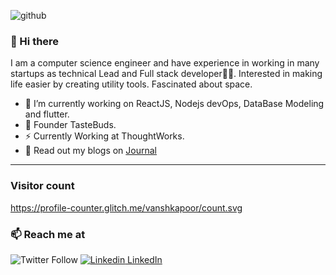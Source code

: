 ![github](https://user-images.githubusercontent.com/31445077/87033150-57166f80-c203-11ea-990c-71a1e0d34ff4.png)
### 👋 Hi there 
I am a computer science engineer and have experience in working in many startups as technical Lead and Full stack developer👨‍💻. Interested in making life easier by creating utility tools. Fascinated about space.


- 🔭 I’m currently working on ReactJS, Nodejs devOps, DataBase Modeling and flutter.
- 🍔 Founder TasteBuds.
- ⚡ Currently Working at ThoughtWorks.
- 💬 Read out my blogs on [Journal](https://journaldev.netlify.app)

<hr />

### Visitor count
https://profile-counter.glitch.me/vanshkapoor/count.svg

### 📫 Reach me at 
![Twitter Follow](https://img.shields.io/twitter/follow/vansh_kapoor_?style=social)
[![Linkedin](https://i.stack.imgur.com/gVE0j.png) LinkedIn](https://www.linkedin.com/in/vansh-kapoor-62a938169/)
